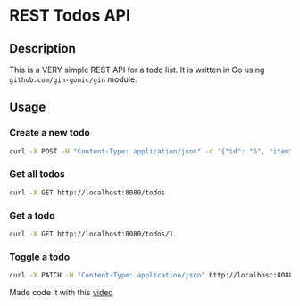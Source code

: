 # REST Todos API

## Description

This is a VERY simple REST API for a todo list. It is written in Go using `github.com/gin-gonic/gin` module.

## Usage

### Create a new todo

```bash
curl -X POST -H "Content-Type: application/json" -d '{"id": "6", "item": "Test todos", "completed": false}' http://localhost:8080/todos
```

### Get all todos

```bash
curl -X GET http://localhost:8080/todos
```

### Get a todo

```bash
curl -X GET http://localhost:8080/todos/1
```

### Toggle a todo

```bash
curl -X PATCH -H "Content-Type: application/json" http://localhost:8080/todos/1
```


Made code it with this [video](https://www.youtube.com/watch?v=d_L64KT3SFM)
